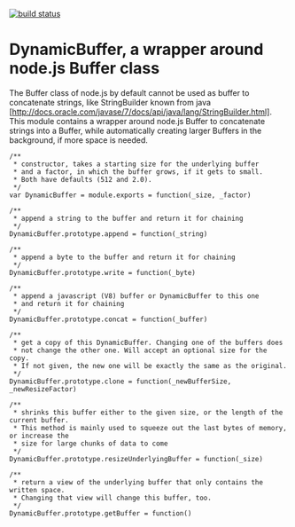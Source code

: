[![build status](https://secure.travis-ci.org/DDJarod/DynamicBuffer.png)](http://travis-ci.org/DDJarod/DynamicBuffer)
# DynamicBuffer, a wrapper around node.js Buffer class

The Buffer class of node.js by default cannot be used as buffer to concatenate strings, like StringBuilder known from java [http://docs.oracle.com/javase/7/docs/api/java/lang/StringBuilder.html].
This module contains a wrapper around node.js Buffer to concatenate strings into a Buffer, while automatically creating larger Buffers in the background, if more space is needed.

    /**
     * constructor, takes a starting size for the underlying buffer
     * and a factor, in which the buffer grows, if it gets to small.
     * Both have defaults (512 and 2.0).
     */
    var DynamicBuffer = module.exports = function(_size, _factor)

    /**
     * append a string to the buffer and return it for chaining
     */
    DynamicBuffer.prototype.append = function(_string)

    /**
     * append a byte to the buffer and return it for chaining
     */
    DynamicBuffer.prototype.write = function(_byte)

    /**
     * append a javascript (V8) buffer or DynamicBuffer to this one
     * and return it for chaining
     */
    DynamicBuffer.prototype.concat = function(_buffer)

    /**
     * get a copy of this DynamicBuffer. Changing one of the buffers does
     * not change the other one. Will accept an optional size for the copy.
     * If not given, the new one will be exactly the same as the original.
     */
    DynamicBuffer.prototype.clone = function(_newBufferSize, _newResizeFactor)

    /**
     * shrinks this buffer either to the given size, or the length of the current buffer.
     * This method is mainly used to squeeze out the last bytes of memory, or increase the
     * size for large chunks of data to come
     */
    DynamicBuffer.prototype.resizeUnderlyingBuffer = function(_size)

    /**
     * return a view of the underlying buffer that only contains the written space.
     * Changing that view will change this buffer, too.
     */
    DynamicBuffer.prototype.getBuffer = function()